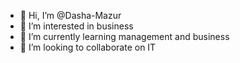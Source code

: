 - 👋 Hi, I’m @Dasha-Mazur
- 👀 I’m interested in business
- 🌱 I’m currently learning management and business
- 💞️ I’m looking to collaborate on IT

<!---
Dasha-Mazur/Dasha-Mazur is a ✨ special ✨ repository because its `README.md` (this file) appears on your GitHub profile.
You can click the Preview link to take a look at your changes.
--->
